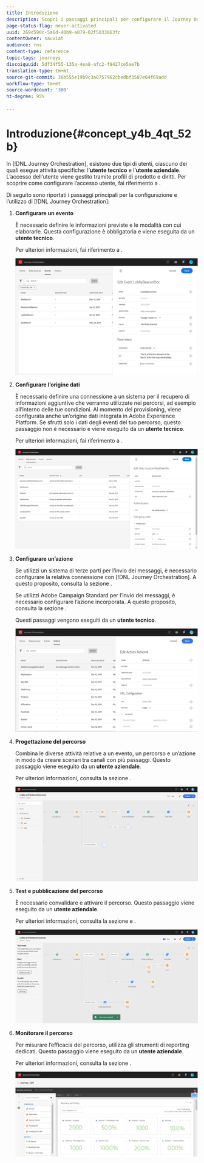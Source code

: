 ```yaml
---
title: Introduzione
description: Scopri i passaggi principali per configurare il Journey Orchestration e costruire il tuo primo viaggio.
page-status-flag: never-activated
uuid: 269d590c-5a6d-40b9-a879-02f5033863fc
contentOwner: sauviat
audience: rns
content-type: reference
topic-tags: journeys
discoiquuid: 5df34f55-135a-4ea8-afc2-f9427ce5ae7b
translation-type: tm+mt
source-git-commit: 38b555e19b9c3a0757962cbedbf3587e64f69add
workflow-type: tm+mt
source-wordcount: '300'
ht-degree: 95%

---
```



# Introduzione{#concept_y4b_4qt_52b}

In [!DNL Journey Orchestration], esistono due tipi di utenti, ciascuno dei quali esegue attività specifiche: l’**utente tecnico** e l’**utente aziendale**. L’accesso dell’utente viene gestito tramite profili di prodotto e diritti. Per scoprire come configurare l’accesso utente, fai riferimento a [](../about/access-management.md).

Di seguito sono riportati i passaggi principali per la configurazione e l’utilizzo di [!DNL Journey Orchestration]:

1. **Configurare un evento**

   È necessario definire le informazioni previste e le modalità con cui elaborarle. Questa configurazione è obbligatoria e viene eseguita da un **utente tecnico**.

   Per ulteriori informazioni, fai riferimento a [](../event/about-events.md).

   ![](../assets/journey7.png)

1. **Configurare l’origine dati**

   È necessario definire una connessione a un sistema per il recupero di informazioni aggiuntive che verranno utilizzate nei percorsi, ad esempio all’interno delle tue condizioni. Al momento del provisioning, viene configurata anche un’origine dati integrata in Adobe Experience Platform. Se sfrutti solo i dati degli eventi del tuo percorso, questo passaggio non è necessario e viene eseguito da un **utente tecnico**.

   Per ulteriori informazioni, fai riferimento a [](../datasource/about-data-sources.md).

   ![](../assets/journey22.png)

1. **Configurare un’azione**

   Se utilizzi un sistema di terze parti per l’invio dei messaggi, è necessario configurare la relativa connessione con [!DNL Journey Orchestration]. A questo proposito, consulta la sezione [](../action/about-custom-action-configuration.md).

   Se utilizzi Adobe Campaign Standard per l’invio dei messaggi, è necessario configurare l’azione incorporata. A questo proposito, consulta la sezione [](../action/working-with-adobe-campaign.md).

   Questi passaggi vengono eseguiti da un **utente tecnico**.

   ![](../assets/custom2.png)

1. **Progettazione del percorso**

   Combina le diverse attività relative a un evento, un percorso e un’azione in modo da creare scenari tra canali con più passaggi. Questo passaggio viene eseguito da un **utente aziendale**.

   Per ulteriori informazioni, consulta la sezione [](../building-journeys/journey.md).

   ![](../assets/journeyuc2_24.png)

1. **Test e pubblicazione del percorso**

   È necessario convalidare e attivare il percorso. Questo passaggio viene eseguito da un **utente aziendale**.

   Per ulteriori informazioni, consulta la sezione [](../building-journeys/testing-the-journey.md) e [](../building-journeys/publishing-the-journey.md).

   ![](../assets/journeyuc2_32bis.png)

1. **Monitorare il percorso**

   Per misurare l’efficacia del percorso, utilizza gli strumenti di reporting dedicati. Questo passaggio viene eseguito da un **utente aziendale**.

   Per ulteriori informazioni, consulta la sezione [](../reporting/about-journey-reports.md).

   ![](../assets/dynamic_report_journey_12.png)

